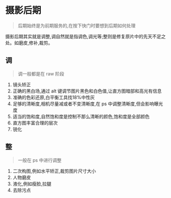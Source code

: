 # 摄影后期
> 后期始终是为前期服务的,在按下快门时要想到后期如何处理

摄影后期其实就是调整,调自然就是指调色,调光等;整则是修复原片中的先天不足之处。如磨皮,修补,裁剪。

## 调
> 调一般都是在 raw 阶段

1. 镜头矫正
2. 正确的黑白场,通过 alt 键调节图片黑色和白色值,让直方图暗部和高光有信息
3. 准确的色彩还原,白平衡工具找18%中性灰
4. 足够的清晰度,相机尽量减或者不变清晰度,在 ps 中调整清晰度,但会影响曝光度
5. 适当的饱和度,自然饱和度是控制不那么清晰的颜色,饱和度是全部颜色
6. 直方图丰富合理的层次
7. 锐化

## 整
> 一般在 ps 中进行调整

1. 二次构图,例如水平矫正,裁剪图片尺寸大小
2. 人物磨皮
3. 液化,例如瘦脸,拉腿
4. 去除污点


